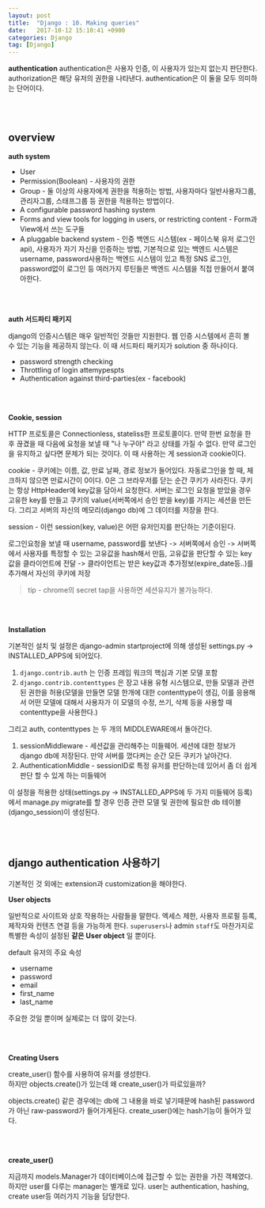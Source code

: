 ```yaml
---
layout: post
title:  "Django : 10. Making queries"
date:   2017-10-12 15:10:41 +0900
categories: Django
tag: [Django]
---
```


**authentication** authentication은 사용자 인증, 이 사용자가 있는지 없는지 판단한다. authorization은 해당 유저의 권한을 나타낸다. authentication은 이 둘을 모두 의미하는 단어이다.

<br><br>

## overview

**auth system**

- User
- Permission(Boolean) - 사용자의 권한
- Group - 둘 이상의 사용자에게 권한을 적용하는 방법, 사용자마다 일반사용자그룹, 관리자그룹, 스태프그룹 등 권한을 적용하는 방법이다.
- A configurable password hashing system
- Forms and view tools for logging in users, or restricting content - Form과 View에서 쓰는 도구들
- A pluggable backend system - 인증 백엔드 시스템(ex - 페이스북 유저 로그인 api), 사용자가 자기 자신을 인증하는 방법, 기본적으로 있는 백엔드 시스템은 username, password사용하는 백엔드 시스템이 있고 특정 SNS 로그인, password없이 로그인 등 여러가지 루틴들은 백엔드 시스템을 직접 만들어서 붙여아한다.

<br><br>

**auth 서드파티 패키지**

django의 인증시스템은 매우 일반적인 것들만 지원한다. 웹 인증 시스템에서 흔히 볼 수 있는 기능을 제공하지 않는다. 이 때 서드파티 패키지가 solution 중 하나이다.

- password strength checking
- Throttling of login attemypespts
- Authentication against third-parties(ex - facebook)

<br><br>

**Cookie, session**

HTTP 프로토콜은 Connectionless, stateliss한 프로토콜이다. 만약 한번 요청을 한 후 끊겼을 때 다음에 요청을 보낼 때 "나 누구야" 라고 상태를 가질 수 없다. 만약 로그인을 유지하고 싶다면 문제가
되는 것이다. 이 때 사용하는 게 session과 cookie이다.


cookie - 쿠키에는 이름, 값, 만료 날짜, 경로 정보가 들어있다. 자동로그인을 할 때, 체크하지 않으면 만료시간이 0이다. 0은 그 브라우저를 닫는 순간 쿠키가 사라진다. 쿠키는 항상 HttpHeader에 key값을 담아서 요청한다. 서버는 로그인 요청을 받았을 경우 고유한 key를 만들고 쿠키의 value(서버쪽에서 승인 받을 key)를 가지는 세션을 만든다.  그리고 서버의 자신의 메모리(django db)에 그 데이터를 저장을 한다.

session - 이런 session(key, value)은 어떤 유저인지를 판단하는 기준이된다.

로그인요청을 보낼 때 username, password를 보낸다 -> 서버쪽에서 승인 -> 서버쪽에서 사용자를 특정할 수 있는 고유값을 hash해서 만듬, 고유값을 판단할 수 있는 key값을 클라이언트에 전달 -> 클라이언트는 받은 key값과 추가정보(expire\_date등..)를 추가해서 자신의 쿠키에 저장

> tip -  chrome의 secret tap을 사용하면 세션유지가 불가능하다.

<br><br>

**Installation**

기본적인 설치 및 설정은 django-admin startproject에 의해 생성된 settings.py -> INSTALLED\_APPS에 되어있다.

1. `django.contrib.auth` 는 인증 프레임 워크의 핵심과 기본 모델 포함
2. `django.contrib.contenttypes` 은 장고 내용 유형 시스템으로, 만들 모델과 관련된 권한을 허용(모델을 만들면 모델 한개에 대한 contenttype이 생김, 이를 응용해서 어떤 모델에 대해서 사용자가 이 모델의 수정, 쓰기, 삭제 등을 사용할 때 contenttype을 사용한다.)

그리고 auth, contenttypes 는 두 개의 MIDDLEWARE에서 돌아간다.

1. sessionMiddleware - 세션값을 관리해주는 미들웨어. 세션에 대한 정보가 django db에 저장된다. 만약 서버를 껐다켜는 순간 모든 쿠키가 날아간다.
2. AuthenticationMiddle - sessionID로 특정 유저를 판단하는데 있어서 좀 더 쉽게 판단 할 수 있게 하는 미들웨어

이 설정을 적용한 상태(settings.py -> INSTALLED\_APPS에 두 가지 미들웨어 등록)에서 manage.py migrate를 할 경우 인증 관련 모델 및 권한에 필요한 db 테이블(django\_session)이 생성된다.

<br><br>

## django authentication 사용하기

기본적인 것 외에는 extension과 customization을 해야한다.

**User objects**

일반적으로 사이트와 상호 작용하는 사람들을 말한다. 엑세스 제한, 사용자 프로필 등록, 제작자와 컨텐츠 연결 등을 가능하게 한다. `superusers`나 admin `staff`도 마찬가지로 특별한 속성이 설정된 **같은 User object** 일 뿐이다.

default 유저의 주요 속성

- username
- password
- email
- first_name
- last_name

주요한 것일 뿐이며 실제로는 더 많이 갖는다.

<br><br>

**Creating Users**

create\_user() 함수를 사용하여 유저를 생성한다.<br>
하지만 objects.create()가 있는데 왜 create\_user()가 따로있을까?

objects.create() 같은 경우에는 db에 그 내용을 바로 넣기때문에 hash된 password가 아닌 raw-password가 들어가게된다. create_user()에는 hash기능이 들어가 있다.

<br><br>

**create_user()**

지금까지 models.Manager가 데이터베이스에 접근할 수 있는 권한을 가진 객체였다. 하지만 user를 다루는 manager는 별개로 있다. user는 authentication, hashing, create user등 여러가지 기능을 담당한다.
